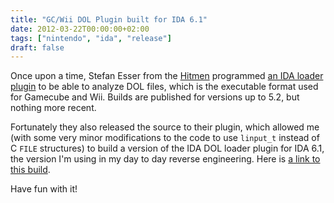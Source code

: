 ```yaml
---
title: "GC/Wii DOL Plugin built for IDA 6.1"
date: 2012-03-22T00:00:00+02:00
tags: ["nintendo", "ida", "release"]
draft: false
---
```


Once upon a time, Stefan Esser from
the [Hitmen](http://hitmen.c02.at/index.html) programmed [an IDA loader
plugin](http://hitmen.c02.at/html/tools_ida.html) to be able to analyze DOL
files, which is the executable format used for Gamecube and Wii. Builds are
published for versions up to 5.2, but nothing more recent.

Fortunately they also released the source to their plugin, which allowed me
(with some very minor modifications to the code to use `linput_t` instead of
C `FILE` structures) to build a version of the IDA DOL loader plugin for IDA
6.1, the version I'm using in my day to day reverse engineering. Here is [a
link to this build](downloads/dol.ldw).

Have fun with it!

<!--more-->
